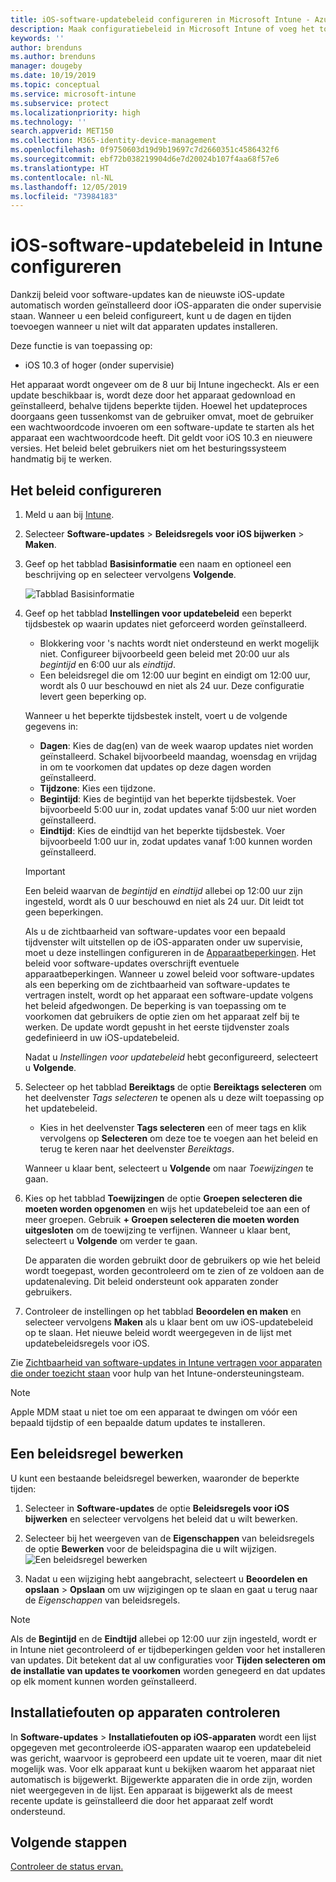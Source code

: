 ```yaml
---
title: iOS-software-updatebeleid configureren in Microsoft Intune - Azure | Microsoft Docs
description: Maak configuratiebeleid in Microsoft Intune of voeg het toe om te beperken wanneer software-updates automatisch worden geïnstalleerd op iOS-apparaten. U kunt de datum en tijd kiezen wanneer updates niet worden geïnstalleerd. U kunt dit beleid ook toewijzen aan groepen, gebruikers of apparaten en controleren op eventuele fouten bij de installatie.
keywords: ''
author: brenduns
ms.author: brenduns
manager: dougeby
ms.date: 10/19/2019
ms.topic: conceptual
ms.service: microsoft-intune
ms.subservice: protect
ms.localizationpriority: high
ms.technology: ''
search.appverid: MET150
ms.collection: M365-identity-device-management
ms.openlocfilehash: 0f9750603d19d9b19697c7d2660351c4586432f6
ms.sourcegitcommit: ebf72b038219904d6e7d20024b107f4aa68f57e6
ms.translationtype: HT
ms.contentlocale: nl-NL
ms.lasthandoff: 12/05/2019
ms.locfileid: "73984183"
---
```

# <a name="add-ios-software-update-policies-in-intune"></a>iOS-software-updatebeleid in Intune configureren

Dankzij beleid voor software-updates kan de nieuwste iOS-update automatisch worden geïnstalleerd door iOS-apparaten die onder supervisie staan. Wanneer u een beleid configureert, kunt u de dagen en tijden toevoegen wanneer u niet wilt dat apparaten updates installeren.

Deze functie is van toepassing op:

- iOS 10.3 of hoger (onder supervisie)

Het apparaat wordt ongeveer om de 8 uur bij Intune ingecheckt. Als er een update beschikbaar is, wordt deze door het apparaat gedownload en geïnstalleerd, behalve tijdens beperkte tijden. Hoewel het updateproces doorgaans geen tussenkomst van de gebruiker omvat, moet de gebruiker een wachtwoordcode invoeren om een software-update te starten als het apparaat een wachtwoordcode heeft. Dit geldt voor iOS 10.3 en nieuwere versies. Het beleid belet gebruikers niet om het besturingssysteem handmatig bij te werken.

## <a name="configure-the-policy"></a>Het beleid configureren

1. Meld u aan bij [Intune](https://go.microsoft.com/fwlink/?linkid=2090973).
2. Selecteer **Software-updates** > **Beleidsregels voor iOS bijwerken** > **Maken**.
3. Geef op het tabblad **Basisinformatie** een naam en optioneel een beschrijving op en selecteer vervolgens **Volgende**.

   ![Tabblad Basisinformatie](./media/software-updates-ios/basics-tab.png) 

4. Geef op het tabblad **Instellingen voor updatebeleid** een beperkt tijdsbestek op waarin updates niet geforceerd worden geïnstalleerd.  
   - Blokkering voor 's nachts wordt niet ondersteund en werkt mogelijk niet. Configureer bijvoorbeeld geen beleid met 20:00 uur als *begintijd* en 6:00 uur als *eindtijd*.
   - Een beleidsregel die om 12:00 uur begint en eindigt om 12:00 uur, wordt als 0 uur beschouwd en niet als 24 uur. Deze configuratie levert geen beperking op.

   Wanneer u het beperkte tijdsbestek instelt, voert u de volgende gegevens in:

   - **Dagen**: Kies de dag(en) van de week waarop updates niet worden geïnstalleerd. Schakel bijvoorbeeld maandag, woensdag en vrijdag in om te voorkomen dat updates op deze dagen worden geïnstalleerd.
   - **Tijdzone**: Kies een tijdzone.
   - **Begintijd**: Kies de begintijd van het beperkte tijdsbestek. Voer bijvoorbeeld 5:00 uur in, zodat updates vanaf 5:00 uur niet worden geïnstalleerd.
   - **Eindtijd**: Kies de eindtijd van het beperkte tijdsbestek. Voer bijvoorbeeld 1:00 uur in, zodat updates vanaf 1:00 kunnen worden geïnstalleerd.
  
   > [!IMPORTANT]  
   > Een beleid waarvan de *begintijd* en *eindtijd* allebei op 12:00 uur zijn ingesteld, wordt als 0 uur beschouwd en niet als 24 uur. Dit leidt tot geen beperkingen.  
    
   Als u de zichtbaarheid van software-updates voor een bepaald tijdvenster wilt uitstellen op de iOS-apparaten onder uw supervisie, moet u deze instellingen configureren in de [Apparaatbeperkingen](../configuration/device-restrictions-ios.md#general). Het beleid voor software-updates overschrijft eventuele apparaatbeperkingen. Wanneer u zowel beleid voor software-updates als een beperking om de zichtbaarheid van software-updates te vertragen instelt, wordt op het apparaat een software-update volgens het beleid afgedwongen. De beperking is van toepassing om te voorkomen dat gebruikers de optie zien om het apparaat zelf bij te werken. De update wordt gepusht in het eerste tijdvenster zoals gedefinieerd in uw iOS-updatebeleid.

   Nadat u *Instellingen voor updatebeleid* hebt geconfigureerd, selecteert u **Volgende**. 

5. Selecteer op het tabblad **Bereiktags** de optie **Bereiktags selecteren** om het deelvenster *Tags selecteren* te openen als u deze wilt toepassing op het updatebeleid.
   
   - Kies in het deelvenster **Tags selecteren** een of meer tags en klik vervolgens op **Selecteren** om deze toe te voegen aan het beleid en terug te keren naar het deelvenster *Bereiktags*.  

   Wanneer u klaar bent, selecteert u **Volgende** om naar *Toewijzingen* te gaan.

6. Kies op het tabblad **Toewijzingen** de optie **Groepen selecteren die moeten worden opgenomen** en wijs het updatebeleid toe aan een of meer groepen. Gebruik **+ Groepen selecteren die moeten worden uitgesloten** om de toewijzing te verfijnen. Wanneer u klaar bent, selecteert u **Volgende** om verder te gaan. 

   De apparaten die worden gebruikt door de gebruikers op wie het beleid wordt toegepast, worden gecontroleerd om te zien of ze voldoen aan de updatenaleving. Dit beleid ondersteunt ook apparaten zonder gebruikers.

7. Controleer de instellingen op het tabblad **Beoordelen en maken** en selecteer vervolgens **Maken** als u klaar bent om uw iOS-updatebeleid op te slaan. Het nieuwe beleid wordt weergegeven in de lijst met updatebeleidsregels voor iOS.


Zie [Zichtbaarheid van software-updates in Intune vertragen voor apparaten die onder toezicht staan](https://techcommunity.microsoft.com/t5/Intune-Customer-Success/Delaying-visibility-of-software-updates-in-Intune-for-supervised/ba-p/345753) voor hulp van het Intune-ondersteuningsteam.

> [!NOTE]
> Apple MDM staat u niet toe om een apparaat te dwingen om vóór een bepaald tijdstip of een bepaalde datum updates te installeren.

## <a name="edit-a-policy"></a>Een beleidsregel bewerken
U kunt een bestaande beleidsregel bewerken, waaronder de beperkte tijden:

1. Selecteer in **Software-updates** de optie **Beleidsregels voor iOS bijwerken** en selecteer vervolgens het beleid dat u wilt bewerken.

2. Selecteer bij het weergeven van de **Eigenschappen** van beleidsregels de optie **Bewerken** voor de beleidspagina die u wilt wijzigen.  
   ![Een beleidsregel bewerken](./media/software-updates-ios/edit-policy.png)   

3. Nadat u een wijziging hebt aangebracht, selecteert u **Beoordelen en opslaan** > **Opslaan** om uw wijzigingen op te slaan en gaat u terug naar de *Eigenschappen* van beleidsregels.  
 
> [!NOTE]
> Als de **Begintijd** en de **Eindtijd** allebei op 12:00 uur zijn ingesteld, wordt er in Intune niet gecontroleerd of er tijdbeperkingen gelden voor het installeren van updates. Dit betekent dat al uw configuraties voor **Tijden selecteren om de installatie van updates te voorkomen** worden genegeerd en dat updates op elk moment kunnen worden geïnstalleerd.  


## <a name="monitor-device-installation-failures"></a>Installatiefouten op apparaten controleren
<!-- 1352223 -->
In **Software-updates** > **Installatiefouten op iOS-apparaten** wordt een lijst opgegeven met gecontroleerde iOS-apparaten waarop een updatebeleid was gericht, waarvoor is geprobeerd een update uit te voeren, maar dit niet mogelijk was. Voor elk apparaat kunt u bekijken waarom het apparaat niet automatisch is bijgewerkt. Bijgewerkte apparaten die in orde zijn, worden niet weergegeven in de lijst. Een apparaat is bijgewerkt als de meest recente update is geïnstalleerd die door het apparaat zelf wordt ondersteund.

## <a name="next-steps"></a>Volgende stappen

[Controleer de status ervan.](../configuration/device-profile-monitor.md)
